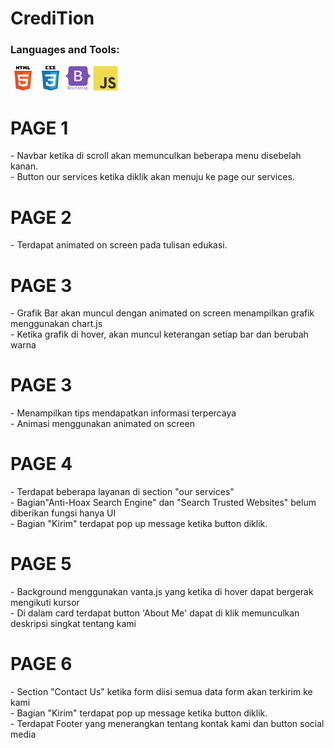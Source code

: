 # CrediTion

<h3 align="left">Languages and Tools:</h3>
<p align="left">
	
 <img
      src="https://raw.githubusercontent.com/devicons/devicon/master/icons/html5/html5-original-wordmark.svg"
      alt="html5" width="40" height="40" /> 
<img
      src="https://raw.githubusercontent.com/devicons/devicon/master/icons/css3/css3-original-wordmark.svg" alt="css3"
      width="40" height="40" />
  <img src="https://raw.githubusercontent.com/devicons/devicon/master/icons/bootstrap/bootstrap-plain-wordmark.svg"
      alt="bootstrap" width="40" height="40" />
  <img
      src="https://raw.githubusercontent.com/devicons/devicon/master/icons/javascript/javascript-original.svg"
      alt="javascript" width="40" height="40" /> 
</p>

<h1>PAGE 1</h1>
 - Navbar ketika di scroll akan memunculkan beberapa menu disebelah kanan.
 <br/>
 - Button our services ketika diklik akan menuju ke page our services.

<h1>PAGE 2</h1>
- Terdapat animated on screen pada tulisan edukasi.

<h1>PAGE 3</h1>
- Grafik Bar akan muncul dengan animated on screen menampilkan grafik menggunakan chart.js
<br/>
- Ketika grafik di hover, akan muncul keterangan setiap bar dan berubah warna

<h1>PAGE 3</h1>
- Menampilkan tips mendapatkan informasi terpercaya
<br/>
- Animasi menggunakan animated on screen

<h1>PAGE 4</h1>
- Terdapat beberapa layanan di section "our services"
<br/>
- Bagian"Anti-Hoax Search Engine" dan "Search Trusted Websites" belum diberikan fungsi hanya UI
<br/>
- Bagian "Kirim" terdapat pop up message ketika button diklik.

<h1>PAGE 5</h1>
- Background menggunakan vanta.js yang ketika di hover dapat bergerak mengikuti kursor
<br/>
- Di dalam card terdapat button 'About Me' dapat di klik memunculkan deskripsi singkat tentang kami 

<h1>PAGE 6</h1>
- Section "Contact Us" ketika form diisi semua data form akan terkirim ke kami
<br/>
- Bagian "Kirim" terdapat pop up message ketika button diklik.
<br/>
- Terdapat Footer yang menerangkan tentang kontak kami dan button social media
